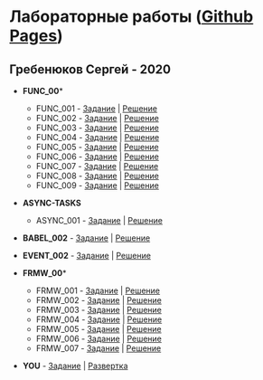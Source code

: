 # Лабораторные работы ([Github Pages](https://halfas.github.io/labs/))
## Гребенюков Сергей - 2020
+ **FUNC_00***

  + FUNC_001 - [Задание](https://kodaktor.ru/func_001) | [Решение](https://github.com/halfas/labs/blob/main/func/func_001.js)
  + FUNC_002 - [Задание](https://kodaktor.ru/func_002) | [Решение](https://github.com/halfas/labs/blob/main/func/func_002.js)
  + FUNC_003 - [Задание](https://kodaktor.ru/func_003) | [Решение](https://github.com/halfas/labs/blob/main/func/func_003.js)
  + FUNC_004 - [Задание](https://kodaktor.ru/func_004) | [Решение](https://github.com/halfas/labs/blob/main/func/func_004.js)
  + FUNC_005 - [Задание](https://kodaktor.ru/func_005) | [Решение](https://github.com/halfas/labs/blob/main/func/func_005.js)
  + FUNC_006 - [Задание](https://kodaktor.ru/func_006) | [Решение](https://github.com/halfas/labs/tree/main/func/func_006)
  + FUNC_007 - [Задание](https://kodaktor.ru/func_007) | [Решение](https://github.com/halfas/labs/blob/main/func/func_007.js)
  + FUNC_008 - [Задание](https://kodaktor.ru/func_008) | [Решение](https://github.com/halfas/labs/blob/main/func/func_008.js)
  + FUNC_009 - [Задание](https://kodaktor.ru/func_009) | [Решение](https://github.com/halfas/labs/blob/main/func/func_009.js)
  
+ **ASYNC-TASKS** 

  + ASYNC_001 - [Задание](https://kodaktor.ru/async_tasks) | [Решение](https://github.com/halfas/labs/blob/main/async.js)
+ **BABEL_002** - [Задание](https://kodaktor.ru/lab02-03-2018-2.pdf) | [Решение](https://github.com/halfas/labs/tree/main/babel_002)
+ **EVENT_002** - [Задание](https://kodaktor.ru/evnt_002) | [Решение](https://github.com/halfas/labs/blob/main/event_002.html)

+ **FRMW_00***  

  + FRMW_001 - [Задание](https://kodaktor.ru/frmw_001) | [Решение](https://github.com/halfas/labs/tree/main/frmw_tasks/frmw-001)
  + FRMW_002 - [Задание](https://kodaktor.ru/frmw_002) | [Решение](https://github.com/halfas/labs/tree/main/frmw_tasks/frmw-002)
  + FRMW_003 - [Задание](https://kodaktor.ru/frmw_003) | [Решение](https://github.com/halfas/labs/tree/main/frmw_tasks/frmw-003)
  + FRMW_004 - [Задание](https://kodaktor.ru/frmw_004) | [Решение](https://github.com/halfas/labs/tree/main/frmw_tasks/frmw-004)
  + FRMW_005 - [Задание](https://kodaktor.ru/frmw_005) | [Решение](https://github.com/halfas/labs/tree/main/frmw_tasks/frmw-005)
  + FRMW_006 - [Задание](https://kodaktor.ru/frmw_006) | [Решение](https://github.com/halfas/labs/tree/main/frmw_tasks/frmw-006)
  + FRMW_007 - [Задание](https://kodaktor.ru/frmw_007) | [Решение](https://github.com/halfas/labs/tree/main/frmw_tasks/frmw-007)
  
+ **YOU** - [Задание](https://kodaktor.ru/you) | [Развертка]()
